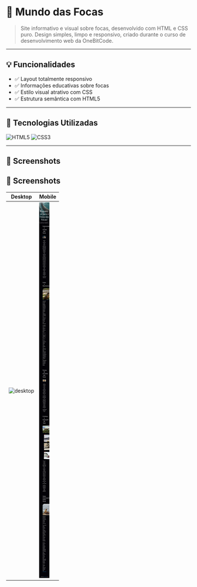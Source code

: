 # 🌊 Mundo das Focas

> Site informativo e visual sobre focas, desenvolvido com HTML e CSS puro. Design simples, limpo e responsivo, criado durante o curso de desenvolvimento web da OneBitCode.

---

## 💡 Funcionalidades

- ✅ Layout totalmente responsivo
- ✅ Informações educativas sobre focas
- ✅ Estilo visual atrativo com CSS
- ✅ Estrutura semântica com HTML5

---

## 🚀 Tecnologias Utilizadas

![HTML5](https://img.shields.io/badge/HTML5-E34F26?style=flat-square&logo=html5&logoColor=white)
![CSS3](https://img.shields.io/badge/CSS3-1572B6?style=flat-square&logo=css3&logoColor=white)

---

## 📸 Screenshots
## 📸 Screenshots

| Desktop | Mobile |
|---------|--------|
| ![desktop](print-focas-desktop.png) | ![mobile](print-mobile-focas.png) |







